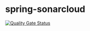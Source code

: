 # spring-sonarcloud

[![Quality Gate Status](https://sonarcloud.io/api/project_badges/measure?project=Faelivrinx_spring-sonarcloud&metric=alert_status)](https://sonarcloud.io/dashboard?id=Faelivrinx_spring-sonarcloud)
